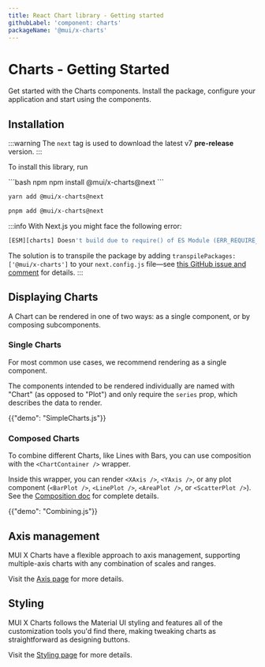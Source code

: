 ```yaml
---
title: React Chart library - Getting started
githubLabel: 'component: charts'
packageName: '@mui/x-charts'
---
```


# Charts - Getting Started

<p class="description">Get started with the Charts components. Install the package, configure your application and start using the components.</p>

## Installation

:::warning
The `next` tag is used to download the latest v7 **pre-release** version.
:::

To install this library, run

<codeblock storageKey="package-manager">
```bash npm
npm install @mui/x-charts@next
```

```bash yarn
yarn add @mui/x-charts@next
```

```bash pnpm
pnpm add @mui/x-charts@next
```

</codeblock>

:::info
With Next.js you might face the following error:

```bash
[ESM][charts] Doesn't build due to require() of ES Module (ERR_REQUIRE_ESM)
```

The solution is to transpile the package by adding `transpilePackages: ['@mui/x-charts']` to your `next.config.js` file—see [this GitHub issue and comment](https://github.com/mui/mui-x/issues/9826#issuecomment-1658333978) for details.
:::

## Displaying Charts

A Chart can be rendered in one of two ways: as a single component, or by composing subcomponents.

### Single Charts

For most common use cases, we recommend rendering as a single component.

The components intended to be rendered individually are named with "Chart" (as opposed to "Plot") and only require the `series` prop, which describes the data to render.

{{"demo": "SimpleCharts.js"}}

### Composed Charts

To combine different Charts, like Lines with Bars, you can use composition with the `<ChartContainer />` wrapper.

Inside this wrapper, you can render `<XAxis />`, `<YAxis />`, or any plot component (`<BarPlot />`, `<LinePlot />`, `<AreaPlot />`, or `<ScatterPlot />`).
See the [Composition doc](/x/react-charts/composition/) for complete details.

{{"demo": "Combining.js"}}

## Axis management

MUI X Charts have a flexible approach to axis management, supporting multiple-axis charts with any combination of scales and ranges.

Visit the [Axis page](/x/react-charts/axis/) for more details.

## Styling

MUI X Charts follows the Material UI styling and features all of the customization tools you'd find there, making tweaking charts as straightforward as designing buttons.

Visit the [Styling page](/x/react-charts/styling/) for more details.

